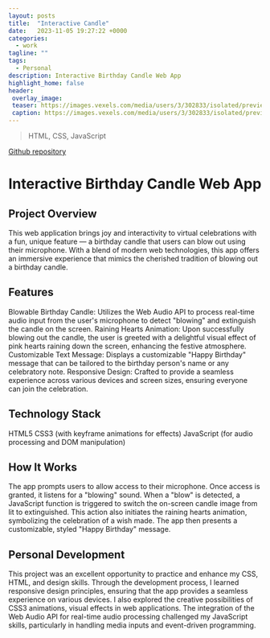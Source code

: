 ```yaml
---
layout: posts
title:  "Interactive Candle"
date:   2023-11-05 19:27:22 +0000
categories: 
  - work
tagline: ""
tags:
  - Personal
description: Interactive Birthday Candle Web App
highlight_home: false
header:
 overlay_image:
 teaser: https://images.vexels.com/media/users/3/302833/isolated/preview/e628fb4b2607a7c00e6d98fec2725ae1-cute-birthday-cake-cartoon-character.png
 caption: https://images.vexels.com/media/users/3/302833/isolated/preview/e628fb4b2607a7c00e6d98fec2725ae1-cute-birthday-cake-cartoon-character.png
---
```

>HTML, CSS, JavaScript

[Github repository](https://github.com/Meronats/Candle)


# Interactive Birthday Candle Web App
## Project Overview
This web application brings joy and interactivity to virtual celebrations with a fun, unique feature — a birthday candle that users can blow out using their microphone. With a blend of modern web technologies, this app offers an immersive experience that mimics the cherished tradition of blowing out a birthday candle.

## Features
Blowable Birthday Candle: Utilizes the Web Audio API to process real-time audio input from the user's microphone to detect "blowing" and extinguish the candle on the screen.
Raining Hearts Animation: Upon successfully blowing out the candle, the user is greeted with a delightful visual effect of pink hearts raining down the screen, enhancing the festive atmosphere.
Customizable Text Message: Displays a customizable "Happy Birthday" message that can be tailored to the birthday person's name or any celebratory note.
Responsive Design: Crafted to provide a seamless experience across various devices and screen sizes, ensuring everyone can join the celebration.

## Technology Stack
HTML5
CSS3 (with keyframe animations for effects)
JavaScript (for audio processing and DOM manipulation)

## How It Works
The app prompts users to allow access to their microphone.
Once access is granted, it listens for a "blowing" sound.
When a "blow" is detected, a JavaScript function is triggered to switch the on-screen candle image from lit to extinguished.
This action also initiates the raining hearts animation, symbolizing the celebration of a wish made.
The app then presents a customizable, styled "Happy Birthday" message.

## Personal Development
This project was an excellent opportunity to practice and enhance my CSS, HTML, and design skills. Through the development process, I learned responsive design principles, ensuring that the app provides a seamless experience on various devices. I also explored the creative possibilities of CSS3 animations, visual effects in web applications. The integration of the Web Audio API for real-time audio processing challenged my JavaScript skills, particularly in handling media inputs and event-driven programming.